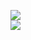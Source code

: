 [![](https://img.shields.io/badge/Made%20With-Github%20Spray-lightgrey.svg?style=for-the-badge&logo=github)](https://github.com/Annihil/github-spray#10624)  
[![](https://i.imgur.com/2DrTn0Z.gif)](https://github.com/Annihil/github-spray)